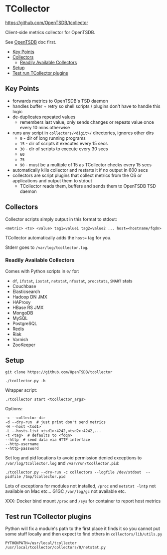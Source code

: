 # TCollector

<https://github.com/OpenTSDB/tcollector>

Client-side metrics collector for OpenTSDB.

See [OpenTSDB](opentsdb.md) doc first.

<!-- INDEX_START -->

- [Key Points](#key-points)
- [Collectors](#collectors)
  - [Readily Available Collectors](#readily-available-collectors)
- [Setup](#setup)
- [Test run TCollector plugins](#test-run-tcollector-plugins)

<!-- INDEX_END -->

## Key Points

- forwards metrics to OpenTSDB's TSD daemon
- handles buffer + retry so shell scripts / plugins don't have to handle this logic
- de-duplicates repeated values
  - remembers last value, only sends changes or repeats value once every 10 mins otherwise
- runs any script in `collectors/<digit>/` directories, ignores other dirs
  - `0` - dir of long running programs
  - `15` - dir of scripts it executes every 15 secs
  - `30` - dir of scripts to execute every 30 secs
  - `60`
  - `75`
  - `90` - must be a multiple of 15 as TCollector checks every 15 secs
- automatically kills collector and restarts it if no output in 600 secs
- collectors are script plugins that collect metrics from the OS or applications and output them to stdout
  - TCollector reads them, buffers and sends them to OpenTSDB TSD daemon

## Collectors

Collector scripts simply output in this format to stdout:

```text
<metric> <ts> <value> tag1=value1 tag2=value2 ... host=<hostname/fqdn>
```

TCollector automatically adds the `host=` tag for you.

Stderr goes to `/var/log/tcollector.log`.

### Readily Available Collectors

Comes with Python scripts in `0/` for:

- `df`, `ifstat`, `iostat`, `netstat`, `nfsstat`, `procstats`, `SMART` stats
- Couchbase
- Elasticsearch
- Hadoop DN JMX
- HAProxy
- HBase RS JMX
- MongoDB
- MySQL
- PostgreSQL
- Redis
- Riak
- Varnish
- ZooKeeper

## Setup

```shell
git clone https://github.com/OpenTSDB/tcollector
```

```shell
./tcollector.py -h
```

Wrapper script:

```shell
./tcollector start <tcollector_args>
```

Options:

```text
-c --collector-dir
-d --dry-run  # just print don't send metrics
-H --host <tsd1>
-L --hosts-list <tsd1>:4242,<tsd2>:4242,...
-t <tag>  # defaults to <fdqn>
--http  # send data via HTTP interface
--http-username
--http-password
```

Set log and pid locations to avoid permission denied exceptions to `/var/log/tcollector.log`
and `/var/run/tcollector.pid`:

```shell
./tcollector.py --dry-run -c collectors --logfile /dev/stdout  --pidfile /tmp/tcollector.pid
```

Lots of exceptions for modules not installed, `/proc` and `netstat -lntp` not available on Mac etc...
G1GC `/var/log/gc` not available etc.

XXX: Docker bind mount `/proc` and `/sys` for container to report host metrics

## Test run TCollector plugins

Python will fix a module's path to the first place it finds it so you cannot put some stuff locally
and then expect to find others in `collectors/lib/utils.py`

```shell
PYTHONPATH=/usr/local/tcollector /usr/local/tcollector/collectors/0/netstat.py
```
